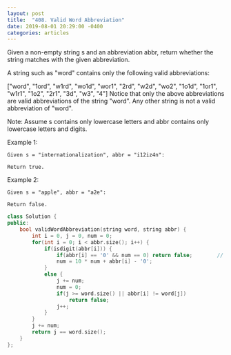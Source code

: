 ```yaml
---
layout: post
title:  "408. Valid Word Abbreviation"
date: 2019-08-01 20:29:00 -0400
categories: articles
---
```

Given a non-empty string s and an abbreviation abbr, return whether the string matches with the given abbreviation.

A string such as "word" contains only the following valid abbreviations:

["word", "1ord", "w1rd", "wo1d", "wor1", "2rd", "w2d", "wo2", "1o1d", "1or1", "w1r1", "1o2", "2r1", "3d", "w3", "4"]
Notice that only the above abbreviations are valid abbreviations of the string "word". Any other string is not a valid abbreviation of "word".

Note:
Assume s contains only lowercase letters and abbr contains only lowercase letters and digits.

Example 1:
```
Given s = "internationalization", abbr = "i12iz4n":

Return true.
```
Example 2:
```
Given s = "apple", abbr = "a2e":

Return false.
```
```c++
class Solution {
public:
    bool validWordAbbreviation(string word, string abbr) {
        int i = 0, j = 0, num = 0;
        for(int i = 0; i < abbr.size(); i++) {
            if(isdigit(abbr[i])) {
                if(abbr[i] == '0' && num == 0) return false;        // check leading zero
                num = 10 * num + abbr[i] - '0';
            }
            else {
                j += num;
                num = 0;
                if(j >= word.size() || abbr[i] != word[j]) 
                    return false;
                j++;
            }
        }
        j += num;
        return j == word.size();
    }
};
```